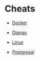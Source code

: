 # Cheats

- [Docker](/Docker/README.md)

- [Django](/Django/README.MD)

- [Linux](/Linux/README.MD)

- [Postgresql](/Postgresql/README.MD)